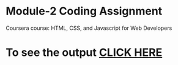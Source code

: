 # Module-2 Coding Assignment

Coursera course: HTML, CSS, and Javascript for Web Developers

# To see the output [CLICK HERE](https://github.com/vasavi001/vasavi001.github.io/tree/main/Module2_Solution)

